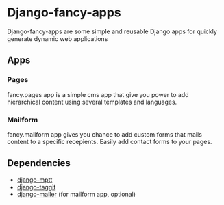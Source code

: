 # Django-fancy-apps

Django-fancy-apps are some simple and reusable Django apps for quickly generate dynamic web applications

## Apps

### Pages

fancy.pages app is a simple cms app that give you power to add hierarchical content using several templates and languages.

### Mailform

fancy.mailform app gives you chance to add custom forms that mails content to a specific recepients. Easily add contact forms to your pages.

## Dependencies

* [django-mptt](https://github.com/django-mptt/django-mptt)
* [django-taggit](https://github.com/alex/django-taggit)
* [django-mailer](https://github.com/jtauber/django-mailer) (for mailform app, optional)